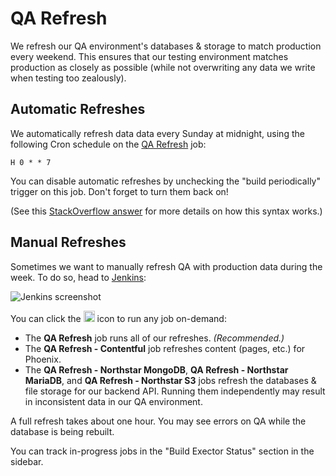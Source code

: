# QA Refresh

We refresh our QA environment's databases & storage to match production every weekend. This ensures that our testing environment matches production as closely as possible (while not overwriting any data we write when testing too zealously).

## Automatic Refreshes

We automatically refresh data data every Sunday at midnight, using the following Cron schedule on the [QA Refresh](https://jenkins.dosomething.org/job/QA%20Refresh/configure) job:

```
H 0 * * 7
```

You can disable automatic refreshes by unchecking the "build periodically" trigger on this job. Don't forget to turn them back on!

(See this [StackOverflow answer](https://stackoverflow.com/a/12472740) for more details on how this syntax works.)

## Manual Refreshes

Sometimes we want to manually refresh QA with production data during the week. To do so, head to [Jenkins](https://jenkins.dosomething.org/):

![Jenkins screenshot](https://user-images.githubusercontent.com/583202/122424338-a2311a80-cf5c-11eb-9437-7ff23b51f697.png)

You can click the <img height="18" src="https://user-images.githubusercontent.com/583202/122424461-bc6af880-cf5c-11eb-9cf9-1cf3f3d7298a.png" alt="run job button" /> icon to run any job on-demand:

- The **QA Refresh** job runs all of our refreshes. _(Recommended.)_
- The **QA Refresh - Contentful** job refreshes content (pages, etc.) for Phoenix.
- The **QA Refresh - Northstar MongoDB**, **QA Refresh - Northstar MariaDB**, and **QA Refresh - Northstar S3** jobs refresh the databases & file storage for our backend API. Running them independently may result in inconsistent data in our QA environment.

A full refresh takes about one hour. You may see errors on QA while the database is being rebuilt.

You can track in-progress jobs in the "Build Exector Status" section in the sidebar.
